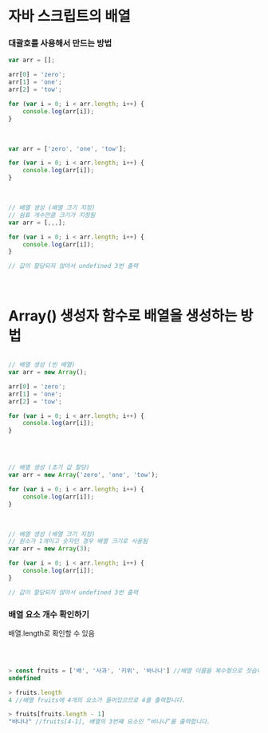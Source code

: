 # 자바 스크립트의 배열

### 대괄호를 사용해서 만드는 방법

```JavaScript
var arr = [];

arr[0] = 'zero';
arr[1] = 'one';
arr[2] = 'tow';

for (var i = 0; i < arr.length; i++) {
    console.log(arr[i]);
}
```

</br>

```JavaScript
var arr = ['zero', 'one', 'tow'];

for (var i = 0; i < arr.length; i++) {
    console.log(arr[i]);
}

```

</br>

```JavaScript
// 배열 생성 (배열 크기 지정)
// 쉼표 개수만큼 크기가 지정됨
var arr = [,,,];

for (var i = 0; i < arr.length; i++) {
    console.log(arr[i]);
}

// 값이 할당되지 않아서 undefined 3번 출력

```

</br>

# Array() 생성자 함수로 배열을 생성하는 방법

```JavaScript

// 배열 생성 (빈 배열)
var arr = new Array();

arr[0] = 'zero';
arr[1] = 'one';
arr[2] = 'tow';

for (var i = 0; i < arr.length; i++) {
    console.log(arr[i]);
}

```

</br>

```JavaScript

// 배열 생성 (초기 값 할당)
var arr = new Array('zero', 'one', 'tow');

for (var i = 0; i < arr.length; i++) {
    console.log(arr[i]);
}

```

</br>

```JavaScript
// 배열 생성 (배열 크기 지정)
// 원소가 1개이고 숫자인 경우 배열 크기로 사용됨
var arr = new Array(3);

for (var i = 0; i < arr.length; i++) {
    console.log(arr[i]);
}

// 값이 할당되지 않아서 undefined 3번 출력
```

### 배열 요소 개수 확인하기

배열.length로 확인할 수 있음

</br>

```javascript

> const fruits = ['배', '사과', '키위', '바나나'] //배열 이름을 복수형으로 짓습니다.
undefined

> fruits.length
4 //배열 fruits에 4개의 요소가 들어있으므로 4를 출력합니다.

> fruits[fruits.length - 1]
"바나나" //fruits[4-1], 배열의 3번째 요소인 “바나나”를 출력합니다.

```
